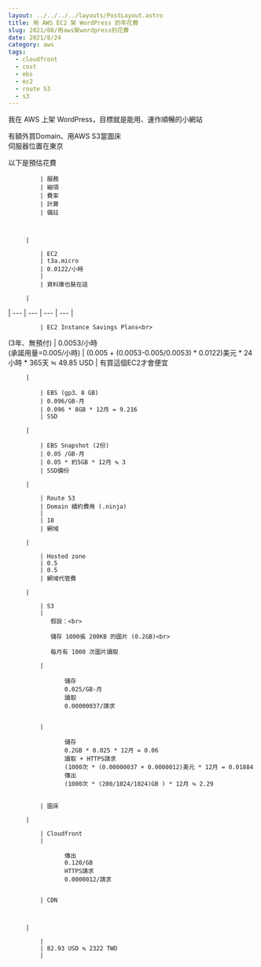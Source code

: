 ```yaml
---
layout: ../../../../layouts/PostLayout.astro
title: 用 AWS EC2 架 WordPress 的年花費
slug: 2021/08/用aws架wordpress的花費
date: 2021/8/24
category: aws
tags: 
  - cloudfront
  - cost
  - ebs
  - ec2
  - route 53
  - s3
---
```


  
我在 AWS 上架 WordPress，目標就是能用、運作順暢的小網站



  
有額外買Domain、用AWS S3當圖床<br>
伺服器位置在東京



  
以下是預估花費







  

    
          

             | 服務
             | 細項
             | 費率
             | 計算
             | 備註
        
    
    
         |  

             | EC2
             | t3a.micro
             | 0.0122/小時
             | 
             | 資料庫也裝在這
        
         |  
 | --- | --- | --- | --- |   

             | EC2 Instance Savings Plans<br>
(3年、無預付)
             | 0.0053/小時<br>
(承諾用量=0.005/小時)
             | (0.005 + (0.0053-0.005/0.0053) * 0.0122)美元 * 24小時 * 365天 ≒ 49.85 USD
             | 有買這個EC2才會便宜
        
         |  

             | EBS (gp3、8 GB)
             | 0.096/GB-月
             | 0.096 * 8GB * 12月 = 9.216
             | SSD
        
         |  

             | EBS Snapshot (2份)
             | 0.05 /GB-月
             | 0.05 * 約5GB * 12月 ≒ 3
             | SSD備份
        
         |  

             | Route 53
             | Domain 續約費用 (.ninja)
             | 
             | 18
             | 網域
        
         |  

             | Hosted zone
             | 0.5
             | 0.5
             | 網域代管費
        
         |  

             | S3
             | 
                假設：<br>

                儲存 1000張 200KB 的圖片 (0.2GB)<br>

                每月有 1000 次圖片讀取
            
             | 
                
                    儲存
                    0.025/GB-月
                    讀取
                    0.00000037/請求
                
            
             | 
                
                    儲存
                    0.2GB * 0.025 * 12月 = 0.06
                    讀取 + HTTPS請求
                    (1000次 * (0.00000037 + 0.0000012)美元 * 12月 = 0.01884
                    傳出
                    (1000次 * (200/1024/1024)GB ) * 12月 ≒ 2.29
                
            
             | 圖床
        
         |  

             | Cloudfront
             | 
                
                    傳出
                    0.120/GB
                    HTTPS請求
                    0.0000012/請求
                
            
             | CDN
        
    
    
         |  

             | 
             | 82.93 USD ≒ 2322 TWD
             | 
        
    


